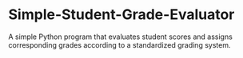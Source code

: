 # Simple-Student-Grade-Evaluator
A simple Python program that evaluates student scores and assigns corresponding grades according to a standardized grading system.
